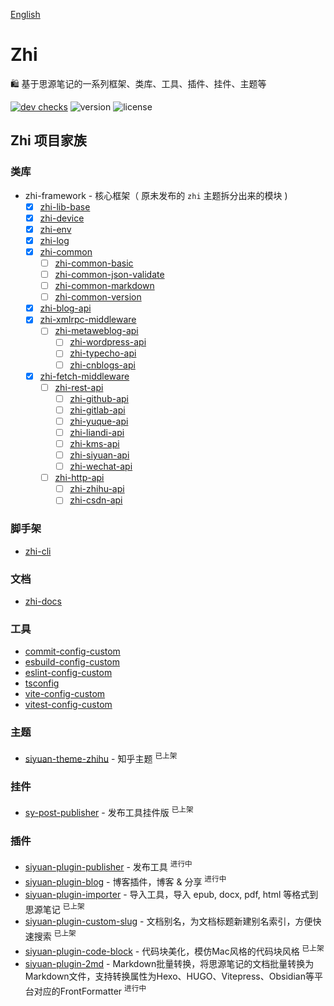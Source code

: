 [English](README.md)

# Zhi

🛍️ 基于思源笔记的一系列框架、类库、工具、插件、挂件、主题等

[![dev checks](https://img.shields.io/github/checks-status/terwer/zhi/dev?label=build)](https://github.com/terwer/zhi/tree/dev)
![version](https://img.shields.io/github/release/terwer/zhi.svg?style=flat-square)
![license](https://img.shields.io/badge/license-GPL-blue.svg?style=popout-square)

## Zhi 项目家族

### 类库
- zhi-framework - 核心框架（ 原未发布的 `zhi` 主题拆分出来的模块 )
  - [X] [zhi-lib-base](https://github.com/terwer/zhi/tree/main/libs/zhi-lib-base)
  - [X] [zhi-device](https://github.com/terwer/zhi/tree/main/libs/zhi-device)
  - [X] [zhi-env](https://github.com/terwer/zhi/tree/main/libs/zhi-env)
  - [X] [zhi-log](https://github.com/terwer/zhi/tree/main/libs/zhi-log)
  - [X] [zhi-common](https://github.com/terwer/zhi/tree/main/libs/zhi-common)
    - [ ] [zhi-common-basic](https://github.com/terwer/zhi/tree/main/libs/zhi-common-basic)
    - [ ] [zhi-common-json-validate](https://github.com/terwer/zhi/tree/main/libs/zhi-common-json-validate)
    - [ ] [zhi-common-markdown](https://github.com/terwer/zhi/tree/main/libs/zhi-common-markdown)
    - [ ] [zhi-common-version](https://github.com/terwer/zhi/tree/main/libs/zhi-common-version)
  - [X] [zhi-blog-api](https://github.com/terwer/zhi/tree/main/libs/zhi-blog-api)
  - [X] [zhi-xmlrpc-middleware](https://github.com/terwer/zhi/tree/main/libs/zhi-xmlrpc-middleware)
    - [ ] [zhi-metaweblog-api](https://github.com/terwer/zhi/tree/main/libs/zhi-metaweblog-api)
      - [ ] [zhi-wordpress-api](https://github.com/terwer/zhi/tree/main/libs/zhi-wordpress-api)
      - [ ] [zhi-typecho-api](https://github.com/terwer/zhi/tree/main/libs/zhi-typecho-api)
      - [ ] [zhi-cnblogs-api](https://github.com/terwer/zhi/tree/main/libs/zhi-cnblogs-api)
  - [X] [zhi-fetch-middleware](https://github.com/terwer/zhi/tree/main/libs/zhi-fetch-middleware)
    - [ ] [zhi-rest-api](https://github.com/terwer/zhi/tree/main/libs/zhi-rest-api)
      - [ ] [zhi-github-api](https://github.com/terwer/zhi/tree/main/libs/zhi-github-api)
      - [ ] [zhi-gitlab-api](https://github.com/terwer/zhi/tree/main/libs/zhi-gitlab-api)
      - [ ] [zhi-yuque-api](https://github.com/terwer/zhi/tree/main/libs/zhi-yuque-api)
      - [ ] [zhi-liandi-api](https://github.com/terwer/zhi/tree/main/libs/zhi-liandi-api)
      - [ ] [zhi-kms-api](https://github.com/terwer/zhi/tree/main/libs/zhi-kms-api)
      - [ ] [zhi-siyuan-api](https://github.com/terwer/zhi/tree/main/libs/zhi-siyuan-api)
      - [ ] [zhi-wechat-api](https://github.com/terwer/zhi/tree/main/libs/zhi-wechat-api)
    - [ ] [zhi-http-api](https://github.com/terwer/zhi/tree/main/libs/zhi-http-api)
      - [ ] [zhi-zhihu-api](https://github.com/terwer/zhi/tree/main/libs/zhi-zhihu-api)
      - [ ] [zhi-csdn-api](https://github.com/terwer/zhi/tree/main/libs/zhi-csdn-api)

### 脚手架

- [zhi-cli](https://github.com/terwer/zhi/tree/dev/apps/zhi-cli)

### 文档

- [zhi-docs](https://github.com/terwer/zhi/tree/dev/apps/zhi-docs)

### 工具

- [commit-config-custom](https://github.com/terwer/zhi/tree/dev/tools/commit-config-custom)
- [esbuild-config-custom](https://github.com/terwer/zhi/tree/dev/tools/esbuild-config-custom)
- [eslint-config-custom](https://github.com/terwer/zhi/tree/dev/tools/eslint-config-custom)
- [tsconfig](https://github.com/terwer/zhi/tree/dev/tools/tsconfig)
- [vite-config-custom](https://github.com/terwer/zhi/tree/dev/tools/vite-config-custom)
- [vitest-config-custom](https://github.com/terwer/zhi/tree/dev/tools/vitest-config-custom)

### 主题
- [siyuan-theme-zhihu](https://github.com/terwer/siyuan-theme-zhihu) - 知乎主题 <sup>已上架</sup>

### 挂件
- [sy-post-publisher](https://github.com/terwer/sy-post-publisher) - 发布工具挂件版 <sup>已上架</sup>

### 插件
- [siyuan-plugin-publisher](https://github.com/terwer/siyuan-plugin-publisher) - 发布工具 <sup>进行中</sup>
- [siyuan-plugin-blog](https://github.com/terwer/siyuan-plugin-blog) - 博客插件，博客 & 分享 <sup>进行中</sup>
- [siyuan-plugin-importer](https://github.com/terwer/siyuan-plugin-importer) - 导入工具，导入 epub, docx, pdf, html 等格式到思源笔记 <sup>已上架</sup>
- [siyuan-plugin-custom-slug](https://github.com/terwer/siyuan-plugin-custom-slug) - 文档别名，为文档标题新建别名索引，方便快速搜索 <sup>已上架</sup>
- [siyuan-plugin-code-block](https://github.com/terwer/siyuan-plugin-code-block) - 代码块美化，模仿Mac风格的代码块风格 <sup>已上架</sup>
- [siyuan-plugin-2md](https://github.com/terwer/siyuan-plugin-2md) - Markdown批量转换，将思源笔记的文档批量转换为Markdown文件，支持转换属性为Hexo、HUGO、Vitepress、Obsidian等平台对应的FrontFormatter
  <sup>进行中</sup>
